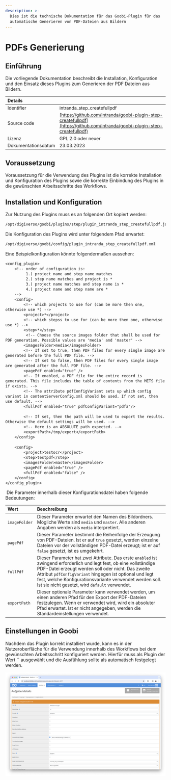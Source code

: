 ```yaml
---
description: >-
  Dies ist die technische Dokumentation für das Goobi-Plugin für das
  automatische Generieren von PDF-Dateien aus Bildern
---
```


# PDFs Generierung

## Einführung

Die vorliegende Dokumentation beschreibt die Installation, Konfiguration und den Einsatz dieses Plugins zum Generieren der PDF Dateien aus Bildern.

| Details |  |
| :--- | :--- |
| Identifier | intranda\_step\_createfullpdf |
| Source code | [https://github.com/intranda/goobi-plugin-step-createfullpdf](https://github.com/intranda/goobi-plugin-step-createfullpdf) |
| Lizenz | GPL 2.0 oder neuer |
| Dokumentationsdatum | 23.03.2023 |

## Voraussetzung

Voraussetzung für die Verwendung des Plugins ist die korrekte Installation und Konfiguration des Plugins sowie die korrekte Einbindung des Plugins in die gewünschten Arbeitsschritte des Workflows.

## Installation und Konfiguration

Zur Nutzung des Plugins muss es an folgenden Ort kopiert werden:

```bash
/opt/digiverso/goobi/plugins/step/plugin_intranda_step_createfullpdf.jar
```

Die Konfiguration des Plugins wird unter folgendem Pfad erwartet:

```bash
/opt/digiverso/goobi/config/plugin_intranda_step_createfullpdf.xml
```

Eine Beispielkonfiguration könnte folgendermaßen aussehen:

```markup
<config_plugin>
    <!-- order of configuration is: 
         1.) project name and step name matches 
         2.) step name matches and project is * 
         3.) project name matches and step name is * 
         4.) project name and step name are * 
    -->
    <config>
        <!-- which projects to use for (can be more then one, otherwise use *) -->
        <project>*</project>
        <!-- which stepss to use for (can be more then one, otherwise use *) -->
        <step>*</step>
         <!-- Choose the source images folder that shall be used for PDF generation. Possible values are 'media' and 'master' -->
        <imagesFolder>media</imagesFolder>
        <!-- If set to true, then PDF files for every single image are generated before the full PDF file. -->
        <!-- If set to false, then PDF files for every single image are generated after the full PDF file. -->
        <pagePdf enabled="true" /> 
        <!-- If enabled, a PDF file for the entire record is generated. This file includes the table of contents from the METS file if exists. -->
        <!-- The attribute pdfConfigVariant sets up which config variant in contentServerConfig.xml should be used. If not set, then use default. -->
        <fullPdf enabled="true" pdfConfigVariant="pdfa"/>
        
        <!-- If set, then the path will be used to export the results. Otherwise the default settings will be used. -->
        <!-- Here is an ABSOLUTE path expected. -->
        <exportPath>/tmp/export</exportPath>
    </config>
    
    <config>
        <project>testocr</project>
        <step>testpdf</step>
        <imagesFolder>master</imagesFolder>
        <pagePdf enabled="true" />
        <fullPdf enabled="false" />
    </config>
</config_plugin>
```


​ Die Parameter innerhalb dieser Konfigurationsdatei haben folgende Bedeutungen: ​

| Wert | Beschreibung |
| :--- | :--- |
| `imageFolder` | Dieser Parameter erwartet den Namen des Bildordners. Mögliche Werte sind `media` und `master`. Alle anderen Angaben werden als `media` interpretiert. |
| `pagePdf` | Dieser Parameter bestimmt die Reihenfolge der Erzeugung von PDF-Dateien. Ist er auf `true` gesetzt, werden einzelne Dateien vor der vollständigen PDF-Datei erzeugt; ist er auf `false` gesetzt, ist es umgekehrt. |
| `fullPdf` | Dieser Parameter hat zwei Attribute. Das erste `enabled` ist zwingend erforderlich und legt fest, ob eine vollständige PDF-Datei erzeugt werden soll oder nicht. Das zweite Attribut `pdfConfigVariant` hingegen ist optional und legt fest, welche Konfigurationsvariante verwendet werden soll. Ist sie nicht gesetzt, wird `default` verwendet. |
| `exportPath` | Dieser optionale Parameter kann verwendet werden, um einen anderen Pfad für den Export der PDF-Dateien festzulegen. Wenn er verwendet wird, wird ein absoluter Pfad erwartet. Ist er nicht angegeben, werden die Standardeinstellungen verwendet. |


## Einstellungen in Goobi

Nachdem das Plugin korrekt installiert wurde, kann es in der Nutzeroberfläche für die Verwendung innerhalb des Workflows bei dem gewünschten Arbeitsschritt konfiguriert werden. Hierfür muss als Plugin der Wert `` ausgewählt und die Ausfühlung sollte als automatisch festgelegt werden.

![Auswahl des Plugins innerhalb der Workflowkonfiguration](../.gitbook/assets/intranda_step_createfullpdf_de.png)
